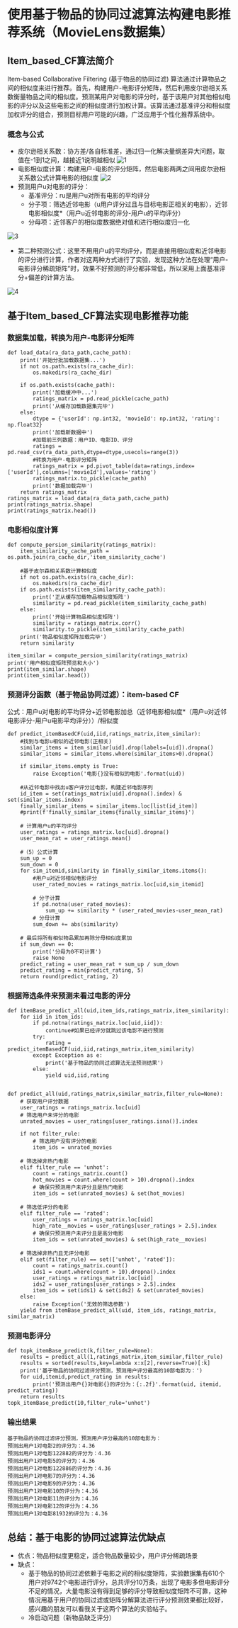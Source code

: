 # 使用基于物品的协同过滤算法构建电影推荐系统（MovieLens数据集）

## Item_based_CF算法简介
Item-based Collaborative Filtering (基于物品的协同过滤) 算法通过计算物品之间的相似度来进行推荐。首先，构建用户-电影评分矩阵，然后利用皮尔逊相关系数衡量物品之间的相似度。预测某用户对电影的评分时，基于该用户对其他相似电影的评分以及这些电影之间的相似度进行加权计算。该算法通过基准评分和相似度加权评分的组合，预测目标用户可能的兴趣，广泛应用于个性化推荐系统中。

### 概念与公式
- 皮尔逊相关系数：协方差/各自标准差，通过归一化解决量纲差异大问题，取值在-1到1之间，越接近1说明越相似
![1](pic/1.png)
- 电影相似度计算：构建用户-电影的评分矩阵，然后电影两两之间用皮尔逊相关系数公式计算电影的相似度
![2](pic/2.png)
- 预测用户u对电影的评分：
  * 基准评分：ru是用户u对所有电影的平均评分
  * 分子项：筛选近邻电影（u用户评分过且与目标电影正相关的电影），近邻电影相似度*（用户u近邻电影的评分-用户u的平均评分）
  * 分母项：近邻客户的相似度数据绝对值和进行相似度归一化

![3](pic/3.png)
- 第二种预测公式：这里不用用户u的平均评分，而是直接用相似度和近邻电影的评分进行计算，作者对这两种方式进行了实验，发现这种方法在处理“用户-电影评分稀疏矩阵”时，效果不好预测的评分都非常低，所以采用上面基准评分+偏差的计算方法。

![4](pic/4.png)

## 基于Item_based_CF算法实现电影推荐功能

### 数据集加载，转换为用户-电影评分矩阵
```
def load_data(ra_data_path,cache_path):
    print('开始分批加载数据集...')
    if not os.path.exists(ra_cache_dir):
        os.makedirs(ra_cache_dir)

    if os.path.exists(cache_path):
        print('加载缓冲中...')
        ratings_matrix = pd.read_pickle(cache_path)
        print('从缓存加载数据集完毕')
    else:
        dtype = {'userId': np.int32, 'movieId': np.int32, 'rating': np.float32}
        print('加载新数据中')
        #加载前三列数据：用户ID、电影ID、评分
        ratings = pd.read_csv(ra_data_path,dtype=dtype,usecols=range(3))
        #转换为用户-电影评分矩阵
        ratings_matrix = pd.pivot_table(data=ratings,index=['userId'],columns=['movieId'],values='rating')
        ratings_matrix.to_pickle(cache_path)
        print('数据加载完毕')
    return ratings_matrix
ratings_matrix = load_data(ra_data_path,cache_path)
print(ratings_matrix.shape)
print(ratings_matrix.head())
```

### 电影相似度计算
```
def compute_persion_similarity(ratings_matrix):
    item_similarity_cache_path = os.path.join(ra_cache_dir,'item_similarity_cache')

    #基于皮尔森相关系数计算相似度
    if not os.path.exists(ra_cache_dir):
        os.makedirs(ra_cache_dir)
    if os.path.exists(item_similarity_cache_path):
        print('正从缓存加载物品相似度矩阵')
        similarity = pd.read_pickle(item_similarity_cache_path)
    else:
        print('开始计算物品相似度矩阵')
        similarity = ratings_matrix.corr()
        similarity.to_pickle(item_similarity_cache_path)
    print('物品相似度矩阵加载完毕')
    return similarity

item_similar = compute_persion_similarity(ratings_matrix)
print('用户相似度矩阵预览和大小')
print(item_similar.shape)
print(item_similar.head())
```

### 预测评分函数（基于物品协同过滤）：item-based CF
公式：用户u对电影的平均评分+近邻电影加总（近邻电影相似度*（用户u对近邻电影评分-用户u电影平均评分））/相似度

```
def predict_itemBasedCF(uid,iid,ratings_matrix,item_similar):
    #找到与电影u相似的近邻电影(正相关)
    similar_items = item_similar[uid].drop(labels=[uid]).dropna()
    similar_items = similar_items.where(similar_items>0).dropna()

    if similar_items.empty is True:
        raise Exception('电影{}没有相似的电影'.format(uid))

    #从近邻电影中找出u客户评分过电影，构建近邻电影序列
    id_item = set(ratings_matrix[uid].dropna().index) & set(similar_items.index)
    finally_similar_items = similar_items.loc[list(id_item)]
    #print(f'finally_similar_items{finally_similar_items}')

    # 计算用户u的平均评分
    user_ratings = ratings_matrix.loc[uid].dropna()
    user_mean_rat = user_ratings.mean()

    #（5）公式计算
    sum_up = 0
    sum_down = 0
    for sim_itemid,similarity in finally_similar_items.items():
        #用户u对近邻相似电影评分
        user_rated_movies = ratings_matrix.loc[uid,sim_itemid]

        # 分子计算
        if pd.notna(user_rated_movies):
            sum_up += similarity * (user_rated_movies-user_mean_rat)
        # 分母计算
        sum_down += abs(similarity)

    # 最后将所有相似物品累加再除分母相似度累加
    if sum_down == 0:
        print('分母为0不可计算')
        raise None
    predict_rating = user_mean_rat + sum_up / sum_down
    predict_rating = min(predict_rating, 5)
    return round(predict_rating, 2)
```

### 根据筛选条件来预测未看过电影的评分
```
def itemBase_predict_all(uid,item_ids,ratings_matrix,item_similarity):
    for iid in item_ids:
        if pd.notna(ratings_matrix.loc[uid,iid]):
            continue#如果已经评分就跳过该电影不进行预测
        try:
            rating = predict_itemBasedCF(uid,iid,ratings_matrix,item_similarity)
        except Exception as e:
            print('基于物品的协同过滤算法无法预测结果')
        else:
            yield uid,iid,rating


def predict_all(uid,ratings_matrix,similar_matrix,filter_rule=None):
    # 获取用户评分数据
    user_ratings = ratings_matrix.loc[uid]
    # 筛选用户未评分的电影
    unrated_movies = user_ratings[user_ratings.isna()].index

    if not filter_rule:
        # 筛选用户没有评分的电影
        item_ids = unrated_movies

    # 筛选掉非热门电影
    elif filter_rule == 'unhot':
        count = ratings_matrix.count()
        hot_movies = count.where(count > 10).dropna().index
        # 确保只预测用户未评分且是热门电影
        item_ids = set(unrated_movies) & set(hot_movies)

    # 筛选低评分的电影
    elif filter_rule == 'rated':
        user_ratings = ratings_matrix.loc[uid]
        high_rate__movies = user_ratings[user_ratings > 2.5].index
        # 确保只预测用户未评分且是高分电影
        item_ids = set(unrated_movies) & set(high_rate__movies)

    # 筛选掉非热门且无评分电影
    elif set(filter_rule) == set(['unhot', 'rated']):
        count = ratings_matrix.count()
        ids1 = count.where(count > 10).dropna().index
        user_ratings = ratings_matrix.loc[uid]
        ids2 = user_ratings[user_ratings > 2.5].index
        item_ids = set(ids1) & set(ids2) & set(unrated_movies)
    else:
        raise Exception('无效的筛选参数')
    yield from itemBase_predict_all(uid, item_ids, ratings_matrix, similar_matrix)
```
### 预测电影评分
```
def topk_itemBase_predict(k,filter_rule=None):
    results = predict_all(1,ratings_matrix,item_similar,filter_rule)
    results = sorted(results,key=lambda x:x[2],reverse=True)[:k]
    print('基于物品的协同过滤评分预测，预测用户评分最高的10部电影为：')
    for uid,itemid,predict_rating in results:
        print('预测出用户{}对电影{}的评分为：{:.2f}'.format(uid, itemid, predict_rating))
    return results
topk_itemBase_predict(10,filter_rule='unhot')
```

### 输出结果
```
基于物品的协同过滤评分预测，预测用户评分最高的10部电影为：
预测出用户1对电影2的评分为：4.36
预测出用户1对电影122882的评分为：4.36
预测出用户1对电影5的评分为：4.36
预测出用户1对电影122886的评分为：4.36
预测出用户1对电影7的评分为：4.36
预测出用户1对电影9的评分为：4.36
预测出用户1对电影10的评分为：4.36
预测出用户1对电影11的评分为：4.36
预测出用户1对电影12的评分为：4.36
预测出用户1对电影81932的评分为：4.36
```

## 总结：基于电影的协同过滤算法优缺点
- 优点：物品相似度更稳定，适合物品数量较少，用户评分稀疏场景
- 缺点：
  * 基于物品的协同过滤依赖于电影之间的相似度矩阵，实验数据集有610个用户对9742个电影进行评分，总共评分10万条，出现了电影多但电影评分不足的情况，大量电影没有得到足够的评分导致相似度矩阵不可靠，这种情况用基于用户的协同过滤或矩阵分解算法进行评分预测效果都比较好，感兴趣的朋友可以看我关于这两个算法的实验帖子。
  * 冷启动问题（新物品缺乏评分）